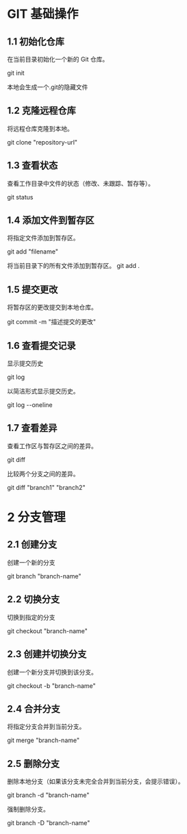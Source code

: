 # GIT 基础操作
## 1.1 初始化仓库
在当前目录初始化一个新的 Git 仓库。

git init

本地会生成一个.git的隐藏文件
## 1.2 克隆远程仓库
将远程仓库克隆到本地。

git clone "repository-url"
## 1.3 查看状态
查看工作目录中文件的状态（修改、未跟踪、暂存等）。

git status
## 1.4 添加文件到暂存区
将指定文件添加到暂存区。

git add "filename"

将当前目录下的所有文件添加到暂存区。
git add .
## 1.5 提交更改
将暂存区的更改提交到本地仓库。

git commit -m "描述提交的更改"
## 1.6 查看提交记录
显示提交历史

git log

以简洁形式显示提交历史。

git log --oneline
## 1.7 查看差异
查看工作区与暂存区之间的差异。

git diff

比较两个分支之间的差异。

git diff "branch1" "branch2"

# 2 分支管理
## 2.1 创建分支
创建一个新的分支

git branch "branch-name"
## 2.2 切换分支
切换到指定的分支

git checkout "branch-name"

## 2.3 创建并切换分支
创建一个新分支并切换到该分支。

git checkout -b "branch-name"

## 2.4 合并分支
将指定分支合并到当前分支。

git merge "branch-name"
## 2.5 删除分支
删除本地分支（如果该分支未完全合并到当前分支，会提示错误）。

git branch -d "branch-name"

强制删除分支。

git branch -D "branch-name"
